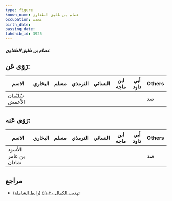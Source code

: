 ```yaml
---
type: figure
known_name: عصام بن طليق الطفاوي
occupation: محدث
birth_date:
passing_date:
tahdhib_id: 3925
---
```

##### عصام بن طليق الطفاوي

## رَوَى عَن:
| الاسم            | البخاري | مسلم | الترمذي | النسائي | ابن ماجه | أبي داود | Others |
| ---------------- | ------- | ---- | ------- | ------- | -------- | -------- | ------ |
| سُلَيْمان الأعمش |         |      |         |         |          |          | صد     |
## رَوَى عَنه:
| الاسم                | البخاري | مسلم | الترمذي | النسائي | ابن ماجه | أبي داود | Others |
| -------------------- | ------- | ---- | ------- | ------- | -------- | -------- | ------ |
| الأسود بن عامر شاذان |         |      |         |         |          |          | صد     |
## مراجع
- [تهذيب الكمال ٢٠-٥٩](obsidian://open?vault=Tahdhib-al-Kamal&file=Figures/٣٩٢٥-عصام%20بن%20طليق%20الطفاوي) ([رابط الشاملة](https://shamela.ws/book/3722/10189))